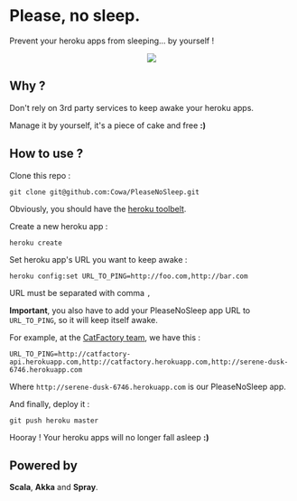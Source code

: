 # Please, no sleep.

Prevent your heroku apps from sleeping... by yourself !

<p align="center">
  <img src="http://i.imgur.com/uoCSZO2.gif"/>
</p>

## Why ?

Don't rely on 3rd party services to keep awake your heroku apps.

Manage it by yourself, it's a piece of cake and free **:)**

## How to use ?

Clone this repo :

`git clone git@github.com:Cowa/PleaseNoSleep.git`

Obviously, you should have the [heroku toolbelt](https://toolbelt.heroku.com/).

Create a new heroku app :

`heroku create`

Set heroku app's URL you want to keep awake :

`heroku config:set URL_TO_PING=http://foo.com,http://bar.com`

URL must be separated with comma `,`

**Important**, you also have to add your PleaseNoSleep app URL to `URL_TO_PING`, so it will keep itself awake.

For example, at the [CatFactory team](https://github.com/CatFactoryTeam), we have this :

`URL_TO_PING=http://catfactory-api.herokuapp.com,http://catfactory.herokuapp.com,http://serene-dusk-6746.herokuapp.com`

Where `http://serene-dusk-6746.herokuapp.com` is our PleaseNoSleep app.

And finally, deploy it :

`git push heroku master`

Hooray ! Your heroku apps will no longer fall asleep **:)**

## Powered by

**Scala**, **Akka** and **Spray**.
